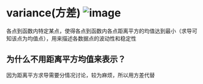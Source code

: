 # variance(方差) ![image](https://user-images.githubusercontent.com/70088813/226083684-6fc4578d-215a-4803-940e-952349992ab6.png)

各点到函数内特定某点，使得各点到函数内各点距离平方的均值达到最小（求导可知该点为均值点），用来描述各数据点的波动性和稳定性
## 为什么不用距离平方均值来表示？
因为距离平方求导需要分情况讨论，较为麻烦，所以用方差代替
